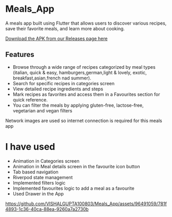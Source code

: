 # Meals_App

A meals app built using Flutter that allows users to discover various recipes, save their favorite meals, and learn more about cooking.






[Download the APK from our Releases page here](https://github.com/VISHALGUPTA100803/Meals_App/releases/tag/v1.0.0)

## Features

- Browse through a wide range of recipes categorized by meal types (italian, quick & easy, hamburgers,german,light & lovely, exotic, breakfast,asian,french nad summer). <br>
- Search for specific recipes in categories screen <br>
- View detailed recipe ingredients and steps <br>
- Mark recipes as favorites and access them in a Favourites section for quick reference. <br>
- You can filter the meals by applying gluten-free, lactose-free, vegetarian and vegan filters <br>


Network images are used so internet connection is required for this meals app

# I have used

- Animation in Categories screen <br>
- Animation in Meal details screen in the favourite icon button <br>
- Tab based navigation <br>
- Riverpod state management <br>
- Implemented filters logic <br>
- Implemented favourites logic to add a meal as a favourite <br>
- Used Drawer in the App <br>




https://github.com/VISHALGUPTA100803/Meals_App/assets/96491059/781f4893-1c36-40ca-88ea-9260a7a2730b



